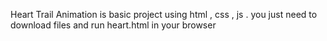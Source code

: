 Heart Trail Animation is basic project using html , css , js . you just need to download files and run heart.html in your browser
